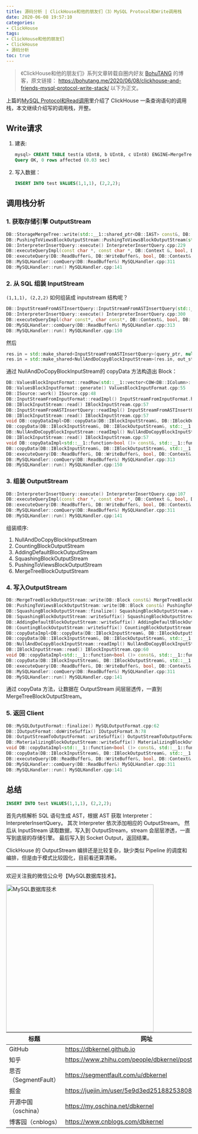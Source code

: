 ```yaml
---
title: 源码分析 | ClickHouse和他的朋友们（3）MySQL Protocol和Write调用栈
date: 2020-06-08 19:57:10
categories:
- ClickHouse
tags:
- ClickHouse和他的朋友们
- ClickHouse
- 源码分析
toc: true
---
```


<!-- more -->

>《ClickHouse和他的朋友们》系列文章转载自圈内好友 [BohuTANG](https://bohutang.me/) 的博客，原文链接：
>https://bohutang.me/2020/06/08/clickhouse-and-friends-mysql-protocol-write-stack/
>以下为正文。

上篇的[MySQL Protocol和Read调用](https://dbkernel.github.io/2020/06/07/clickhouse-and-friends-02-mysql-protocol-read-stack/)里介绍了 ClickHouse 一条查询语句的调用栈，本文继续介绍写的调用栈，开整。

## **Write请求**

1. 建表:

   ```sql
   mysql> CREATE TABLE test(a UInt8, b UInt8, c UInt8) ENGINE=MergeTree() PARTITION BY (a, b) ORDER BY c;
   Query OK, 0 rows affected (0.03 sec)
   ```

2. 写入数据：

   ```sql
   INSERT INTO test VALUES(1,1,1), (2,2,2);
   ```

## **调用栈分析**

### 1. 获取存储引擎 OutputStream

```cpp
DB::StorageMergeTree::write(std::__1::shared_ptr<DB::IAST> const&, DB::Context const&) StorageMergeTree.cpp:174
DB::PushingToViewsBlockOutputStream::PushingToViewsBlockOutputStream(std::__1::shared_ptr<DB::IStorage> const&, DB::Context const&, std::__1::shared_ptr<DB::IAST> const&, bool) PushingToViewsBlockOutputStream.cpp:110
DB::InterpreterInsertQuery::execute() InterpreterInsertQuery.cpp:229
DB::executeQueryImpl(const char *, const char *, DB::Context &, bool, DB::QueryProcessingStage::Enum, bool, DB::ReadBuffer *) executeQuery.cpp:364
DB::executeQuery(DB::ReadBuffer&, DB::WriteBuffer&, bool, DB::Context&, std::__1::function<void (std::__1::basic_string<char, std::__1::char_traits<char>, std::__1::allocator<char> > const&, std::__1::basic_string<char, std::__1::char_traits<char>, std::__1::allocator<char> > const&, std::__1::basic_string<char, std::__1::char_traits<char>, std::__1::allocator<char> > const&, std::__1::basic_string<char, std::__1::char_traits<char>, std::__1::allocator<char> > const&)>) executeQuery.cpp:696
DB::MySQLHandler::comQuery(DB::ReadBuffer&) MySQLHandler.cpp:311
DB::MySQLHandler::run() MySQLHandler.cpp:141
```

### 2. 从 SQL 组装 InputStream

`(1,1,1), (2,2,2)` 如何组装成 inputstream 结构呢？

```cpp
DB::InputStreamFromASTInsertQuery::InputStreamFromASTInsertQuery(std::__1::shared_ptr<DB::IAST> const&, DB::ReadBuffer*,
DB::InterpreterInsertQuery::execute() InterpreterInsertQuery.cpp:300
DB::executeQueryImpl(char const*, char const*, DB::Context&, bool, DB::QueryProcessingStage::Enum, bool, DB::ReadBuffer*) executeQuery.cpp:386
DB::MySQLHandler::comQuery(DB::ReadBuffer&) MySQLHandler.cpp:313
DB::MySQLHandler::run() MySQLHandler.cpp:150
```

然后

```cpp
res.in = std::make_shared<InputStreamFromASTInsertQuery>(query_ptr, nullptr, query_sample_block, context, nullptr);
res.in = std::make_shared<NullAndDoCopyBlockInputStream>(res.in, out_streams.at(0));
```

通过 NullAndDoCopyBlockInputStream的 copyData 方法构造出 Block：

```cpp
DB::ValuesBlockInputFormat::readRow(std::__1::vector<COW<DB::IColumn>::mutable_ptr<DB::IColumn>, std::__1::allocator<COW<DB::IColumn>::mutable_ptr<DB::IColumn> > >&, unsigned long) ValuesBlockInputFormat.cpp:93
DB::ValuesBlockInputFormat::generate() ValuesBlockInputFormat.cpp:55
DB::ISource::work() ISource.cpp:48
DB::InputStreamFromInputFormat::readImpl() InputStreamFromInputFormat.h:48
DB::IBlockInputStream::read() IBlockInputStream.cpp:57
DB::InputStreamFromASTInsertQuery::readImpl() InputStreamFromASTInsertQuery.h:31
DB::IBlockInputStream::read() IBlockInputStream.cpp:57
void DB::copyDataImpl<DB::copyData(DB::IBlockInputStream&, DB::IBlockOutputStream&, std::__1::atomic<bool>*)::$_0&, void (&)(DB::Block const&)>(DB::IBlockInputStream&, DB::IBlockOutputStream&, DB::copyData(DB::IBlockInputStream&, DB::IBlockOutputStream&, std::__1::atomic<bool>*)::$_0&, void (&)(DB::Block const&)) copyData.cpp:26
DB::copyData(DB::IBlockInputStream&, DB::IBlockOutputStream&, std::__1::atomic<bool>*) copyData.cpp:62
DB::NullAndDoCopyBlockInputStream::readImpl() NullAndDoCopyBlockInputStream.h:47
DB::IBlockInputStream::read() IBlockInputStream.cpp:57
void DB::copyDataImpl<std::__1::function<bool ()> const&, std::__1::function<void (DB::Block const&)> const&>(DB::IBlockInputStream&, DB::IBlockOutputStream&, std::__1::function<bool ()> const&, std::__1::function<void (DB::Block const&)> const&) copyData.cpp:26
DB::copyData(DB::IBlockInputStream&, DB::IBlockOutputStream&, std::__1::function<bool ()> const&, std::__1::function<void (DB::Block const&)> const&) copyData.cpp:73
DB::executeQuery(DB::ReadBuffer&, DB::WriteBuffer&, bool, DB::Context&, std::__1::function<void (std::__1::basic_string<char, std::__1::char_traits<char>, std::__1::allocator<char> > const&, std::__1::basic_string<char, std::__1::char_traits<char>, std::__1::allocator<char> > const&, std::__1::basic_string<char, std::__1::char_traits<char>, std::__1::allocator<char> > const&, std::__1::basic_string<char, std::__1::char_traits<char>, std::__1::allocator<char> > const&)>) executeQuery.cpp:785
DB::MySQLHandler::comQuery(DB::ReadBuffer&) MySQLHandler.cpp:313
DB::MySQLHandler::run() MySQLHandler.cpp:150
```

### 3. 组装 OutputStream

```cpp
DB::InterpreterInsertQuery::execute() InterpreterInsertQuery.cpp:107
DB::executeQueryImpl(const char *, const char *, DB::Context &, bool, DB::QueryProcessingStage::Enum, bool, DB::ReadBuffer *) executeQuery.cpp:364
DB::executeQuery(DB::ReadBuffer&, DB::WriteBuffer&, bool, DB::Context&, std::__1::function<void (std::__1::basic_string<char, std::__1::char_traits<char>, std::__1::allocator<char> > const&, std::__1::basic_string<char, std::__1::char_traits<char>, std::__1::allocator<char> > const&, std::__1::basic_string<char, std::__1::char_traits<char>, std::__1::allocator<char> > const&, std::__1::basic_string<char, std::__1::char_traits<char>, std::__1::allocator<char> > const&)>) executeQuery.cpp:696
DB::MySQLHandler::comQuery(DB::ReadBuffer&) MySQLHandler.cpp:311
DB::MySQLHandler::run() MySQLHandler.cpp:141
```

组装顺序:

1. NullAndDoCopyBlockInputStream
2. CountingBlockOutputStream
3. AddingDefaultBlockOutputStream
4. SquashingBlockOutputStream
5. PushingToViewsBlockOutputStream
6. MergeTreeBlockOutputStream

### 4. 写入OutputStream

```cpp
DB::MergeTreeBlockOutputStream::write(DB::Block const&) MergeTreeBlockOutputStream.cpp:17
DB::PushingToViewsBlockOutputStream::write(DB::Block const&) PushingToViewsBlockOutputStream.cpp:145
DB::SquashingBlockOutputStream::finalize() SquashingBlockOutputStream.cpp:30
DB::SquashingBlockOutputStream::writeSuffix() SquashingBlockOutputStream.cpp:50
DB::AddingDefaultBlockOutputStream::writeSuffix() AddingDefaultBlockOutputStream.cpp:25
DB::CountingBlockOutputStream::writeSuffix() CountingBlockOutputStream.h:37
DB::copyDataImpl<DB::copyData(DB::IBlockInputStream&, DB::IBlockOutputStream&, std::__1::atomic<bool>*)::<lambda()>&, void (&)(const DB::Block&)>(DB::IBlockInputStream &, DB::IBlockOutputStream &, <lambda()> &, void (&)(const DB::Block &)) copyData.cpp:52
DB::copyData(DB::IBlockInputStream&, DB::IBlockOutputStream&, std::__1::atomic<bool>*) copyData.cpp:138
DB::NullAndDoCopyBlockInputStream::readImpl() NullAndDoCopyBlockInputStream.h:57
DB::IBlockInputStream::read() IBlockInputStream.cpp:60
void DB::copyDataImpl<std::__1::function<bool ()> const&, std::__1::function<void (DB::Block const&)> const&>(DB::IBlockInputStream&, DB::IBlockOutputStream&, std::__1::function<bool ()> const&, std::__1::function<void (DB::Block const&)> const&) copyData.cpp:29
DB::copyData(DB::IBlockInputStream&, DB::IBlockOutputStream&, std::__1::function<bool ()> const&, std::__1::function<void (DB::Block const&)> const&) copyData.cpp:154
DB::executeQuery(DB::ReadBuffer&, DB::WriteBuffer&, bool, DB::Context&, std::__1::function<void (std::__1::basic_string<char, std::__1::char_traits<char>, std::__1::allocator<char> > const&, std::__1::basic_string<char, std::__1::char_traits<char>, std::__1::allocator<char> > const&, std::__1::basic_string<char, std::__1::char_traits<char>, std::__1::allocator<char> > const&, std::__1::basic_string<char, std::__1::char_traits<char>, std::__1::allocator<char> > const&)>) executeQuery.cpp:748
DB::MySQLHandler::comQuery(DB::ReadBuffer&) MySQLHandler.cpp:311
DB::MySQLHandler::run() MySQLHandler.cpp:141
```

通过 copyData 方法，让数据在 OutputStream 间层层透传，一直到 MergeTreeBlockOutputStream。

### 5. 返回 Client

```cpp
DB::MySQLOutputFormat::finalize() MySQLOutputFormat.cpp:62
DB::IOutputFormat::doWriteSuffix() IOutputFormat.h:78
DB::OutputStreamToOutputFormat::writeSuffix() OutputStreamToOutputFormat.cpp:18
DB::MaterializingBlockOutputStream::writeSuffix() MaterializingBlockOutputStream.h:22
void DB::copyDataImpl<std::__1::function<bool ()> const&, std::__1::function<void (DB::Block const&)> const&>(DB::IBlockInputStream&, DB::IBlockOutputStream&, std::__1::function<bool ()> const&, std::__1::function<void (DB::Block const&)> const&) copyData.cpp:52
DB::copyData(DB::IBlockInputStream&, DB::IBlockOutputStream&, std::__1::function<bool ()> const&, std::__1::function<void (DB::Block const&)> const&) copyData.cpp:154
DB::executeQuery(DB::ReadBuffer&, DB::WriteBuffer&, bool, DB::Context&, std::__1::function<void (std::__1::basic_string<char, std::__1::char_traits<char>, std::__1::allocator<char> > const&, std::__1::basic_string<char, std::__1::char_traits<char>, std::__1::allocator<char> > const&, std::__1::basic_string<char, std::__1::char_traits<char>, std::__1::allocator<char> > const&, std::__1::basic_string<char, std::__1::char_traits<char>, std::__1::allocator<char> > const&)>) executeQuery.cpp:748
DB::MySQLHandler::comQuery(DB::ReadBuffer&) MySQLHandler.cpp:311
DB::MySQLHandler::run() MySQLHandler.cpp:141
```

## **总结**

```sql
INSERT INTO test VALUES(1,1,1), (2,2,2);
```

首先内核解析 SQL 语句生成 AST，根据 AST 获取 Interpreter：InterpreterInsertQuery。
其次 Interpreter 依次添加相应的 OutputStream。
然后从 InputStream 读取数据，写入到 OutputStream，stream 会层层渗透，一直写到底层的存储引擎。
最后写入到 Socket Output，返回结果。

ClickHouse 的 OutputStream 编排还是比较复杂，缺少类似 Pipeline 的调度和编排，但是由于模式比较固化，目前看还算清晰。

----

欢迎关注我的微信公众号【MySQL数据库技术】。

<img src="https://dbkernel-1306518848.cos.ap-beijing.myqcloud.com/wechat/my-wechat-official-account.png" width="400" height="400" alt="MySQL数据库技术" align="left"/>

| 标题                 | 网址                                                  |
| -------------------- | ----------------------------------------------------- |
| GitHub                 | https://dbkernel.github.io           |
| 知乎                 | https://www.zhihu.com/people/dbkernel/posts           |
| 思否（SegmentFault） | https://segmentfault.com/u/dbkernel                   |
| 掘金                 | https://juejin.im/user/5e9d3ed251882538083fed1f/posts |
| 开源中国（oschina）  | https://my.oschina.net/dbkernel                       |
| 博客园（cnblogs）    | https://www.cnblogs.com/dbkernel                      |